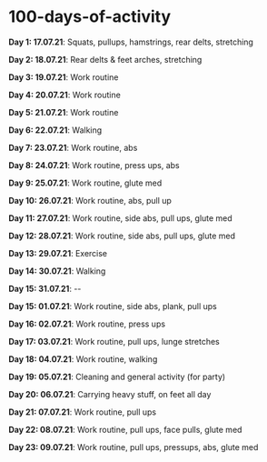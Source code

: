 # 100-days-of-activity

**Day 1: 17.07.21**: Squats, pullups, hamstrings, rear delts, stretching

**Day 2: 18.07.21**: Rear delts & feet arches, stretching

**Day 3: 19.07.21**: Work routine

**Day 4: 20.07.21**: Work routine

**Day 5: 21.07.21**: Work routine

**Day 6: 22.07.21**: Walking

**Day 7: 23.07.21**: Work routine, abs

**Day 8: 24.07.21**: Work routine, press ups, abs

**Day 9: 25.07.21**: Work routine, glute med

**Day 10: 26.07.21**: Work routine, abs, pull up

**Day 11: 27.07.21**: Work routine, side abs, pull ups, glute med

**Day 12: 28.07.21**: Work routine, side abs, pull ups, glute med

**Day 13: 29.07.21**: Exercise

**Day 14: 30.07.21**: Walking

**Day 15: 31.07.21**: --

**Day 15: 01.07.21**: Work routine, side abs, plank, pull ups

**Day 16: 02.07.21**: Work routine, press ups

**Day 17: 03.07.21**: Work routine, pull ups, lunge stretches

**Day 18: 04.07.21**: Work routine, walking

**Day 19: 05.07.21**: Cleaning and general activity (for party)

**Day 20: 06.07.21**: Carrying heavy stuff, on feet all day

**Day 21: 07.07.21**: Work routine, pull ups

**Day 22: 08.07.21**: Work routine, pull ups, face pulls, glute med

**Day 23: 09.07.21**: Work routine, pull ups, pressups, abs, glute med
